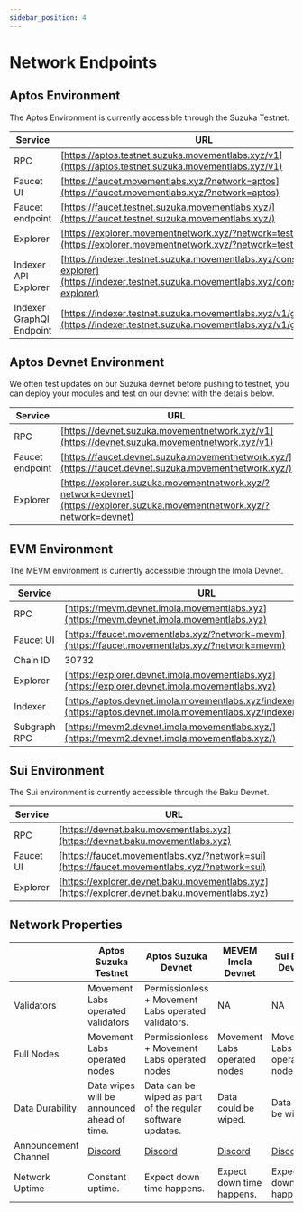 ```yaml
---
sidebar_position: 4
---
```


# Network Endpoints

## Aptos Environment

The Aptos Environment is currently accessible through the Suzuka Testnet. 

| Service          | URL                                                                    |
|------------------|------------------------------------------------------------------------|
| RPC              | [https://aptos.testnet.suzuka.movementlabs.xyz/v1](https://aptos.testnet.suzuka.movementlabs.xyz/v1)     |
| Faucet UI        | [https://faucet.movementlabs.xyz/?network=aptos](https://faucet.movementlabs.xyz/?network=aptos)         |
| Faucet endpoint  | [https://faucet.testnet.suzuka.movementlabs.xyz/](https://faucet.testnet.suzuka.movementlabs.xyz/)     |
| Explorer         | [https://explorer.movementnetwork.xyz/?network=testnet](https://explorer.movementnetwork.xyz/?network=testnet) |
| Indexer API Explorer              | [https://indexer.testnet.suzuka.movementlabs.xyz/console/api/api-explorer](https://indexer.testnet.suzuka.movementlabs.xyz/console/api/api-explorer)     |
| Indexer GraphQl Endpoint        | [https://indexer.testnet.suzuka.movementlabs.xyz/v1/graphql](https://indexer.testnet.suzuka.movementlabs.xyz/v1/graphql)         |

## Aptos Devnet Environment

We often test updates on our Suzuka devnet before pushing to testnet, you can deploy your modules and test on our devnet with the details below.

| Service          | URL                                                                    |
|------------------|------------------------------------------------------------------------|
| RPC              | [https://devnet.suzuka.movementnetwork.xyz/v1](https://devnet.suzuka.movementnetwork.xyz/v1)     |
| Faucet endpoint  | [https://faucet.devnet.suzuka.movementnetwork.xyz/](https://faucet.devnet.suzuka.movementnetwork.xyz/)     |
| Explorer         | [https://explorer.suzuka.movementnetwork.xyz/?network=devnet](https://explorer.suzuka.movementnetwork.xyz/?network=devnet) |



## EVM Environment

The MEVM environment is currently accessible through the Imola Devnet. 

| Service          | URL                                                                    |
|------------------|------------------------------------------------------------------------|
| RPC              | [https://mevm.devnet.imola.movementlabs.xyz](https://mevm.devnet.imola.movementlabs.xyz)     |
| Faucet UI        | [https://faucet.movementlabs.xyz/?network=mevm](https://faucet.movementlabs.xyz/?network=mevm)         |
| Chain ID         | 30732                                                                  |
| Explorer         | [https://explorer.devnet.imola.movementlabs.xyz](https://explorer.devnet.imola.movementlabs.xyz)     |
| Indexer          | [https://aptos.devnet.imola.movementlabs.xyz/indexer/v1/graphql](https://aptos.devnet.imola.movementlabs.xyz/indexer/v1/graphql) |
| Subgraph RPC     | [https://mevm2.devnet.imola.movementlabs.xyz/](https://mevm2.devnet.imola.movementlabs.xyz/)     |


## Sui Environment

The Sui environment is currently accessible through the Baku Devnet. 

| Service          | URL                                                                    |
|------------------|------------------------------------------------------------------------|
| RPC              | [https://devnet.baku.movementlabs.xyz](https://devnet.baku.movementlabs.xyz)     |
| Faucet UI        | [https://faucet.movementlabs.xyz/?network=sui](https://faucet.movementlabs.xyz/?network=sui)         |
| Explorer         | [https://explorer.devnet.baku.movementlabs.xyz](https://explorer.devnet.baku.movementlabs.xyz)     |


## Network Properties

|  | Aptos Suzuka Testnet  | Aptos Suzuka Devnet | MEVEM Imola Devnet  | Sui Baku Devnet  |
| --- | --- | --- | --- | --- |
| Validators  | Movement Labs operated validators  | Permissionless + Movement Labs operated validators.  | NA | NA |
| Full Nodes  | Movement Labs operated nodes  | Permissionless + Movement Labs operated nodes  | Movement Labs operated nodes  | Movement Labs operated nodes  |
| Data Durability | Data wipes will be announced ahead of time.  | Data can be wiped as part of the regular software updates. | Data could be wiped. | Data can be wiped. |
| Announcement Channel | [Discord](https://discord.com/channels/1101576619493167217/1259638014184001668)| [Discord](https://discord.com/channels/1101576619493167217/1259638353607917589) | [Discord](https://discord.com/channels/1101576619493167217/1259638433102561348) | [Discord](https://discord.com/channels/1101576619493167217/1259638523674230845) |
| Network Uptime | Constant  uptime. | Expect down time happens.  | Expect down time happens.  | Expect down time happens.  |